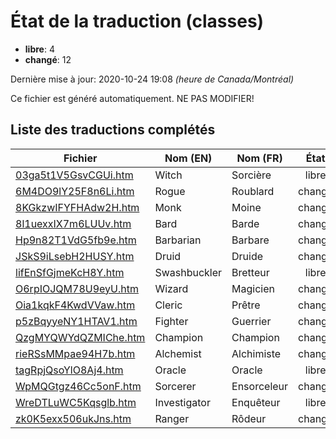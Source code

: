 # État de la traduction (classes)

 * **libre**: 4
 * **changé**: 12


Dernière mise à jour: 2020-10-24 19:08 *(heure de Canada/Montréal)*

Ce fichier est généré automatiquement. NE PAS MODIFIER!
## Liste des traductions complétés

| Fichier   | Nom (EN)    | Nom (FR)    | État |
|-----------|-------------|-------------|:----:|
|[03ga5t1V5GsvCGUi.htm](classes/03ga5t1V5GsvCGUi.htm)|Witch|Sorcière|libre|
|[6M4DO9lY25F8n6Li.htm](classes/6M4DO9lY25F8n6Li.htm)|Rogue|Roublard|changé|
|[8KGkzwIFYFHAdw2H.htm](classes/8KGkzwIFYFHAdw2H.htm)|Monk|Moine|changé|
|[8l1uexxIX7m6LUUv.htm](classes/8l1uexxIX7m6LUUv.htm)|Bard|Barde|changé|
|[Hp9n82T1VdG5fb9e.htm](classes/Hp9n82T1VdG5fb9e.htm)|Barbarian|Barbare|changé|
|[JSkS9iLsebH2HUSY.htm](classes/JSkS9iLsebH2HUSY.htm)|Druid|Druide|changé|
|[lifEnSfGjmeKcH8Y.htm](classes/lifEnSfGjmeKcH8Y.htm)|Swashbuckler|Bretteur|libre|
|[O6rpIOJQM78U9eyU.htm](classes/O6rpIOJQM78U9eyU.htm)|Wizard|Magicien|changé|
|[Oia1kqkF4KwdVVaw.htm](classes/Oia1kqkF4KwdVVaw.htm)|Cleric|Prêtre|changé|
|[p5zBqyyeNY1HTAV1.htm](classes/p5zBqyyeNY1HTAV1.htm)|Fighter|Guerrier|changé|
|[QzgMYQWYdQZMIChe.htm](classes/QzgMYQWYdQZMIChe.htm)|Champion|Champion|changé|
|[rieRSsMMpae94H7b.htm](classes/rieRSsMMpae94H7b.htm)|Alchemist|Alchimiste|changé|
|[tagRpjQsoYlO8Aj4.htm](classes/tagRpjQsoYlO8Aj4.htm)|Oracle|Oracle|libre|
|[WpMQGtgz46Cc5onF.htm](classes/WpMQGtgz46Cc5onF.htm)|Sorcerer|Ensorceleur|changé|
|[WreDTLuWC5Kqsglb.htm](classes/WreDTLuWC5Kqsglb.htm)|Investigator|Enquêteur|libre|
|[zk0K5exx506ukJns.htm](classes/zk0K5exx506ukJns.htm)|Ranger|Rôdeur|changé|
